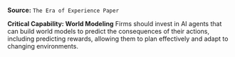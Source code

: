 **Source:** `The Era of Experience Paper`

**Critical Capability: World Modeling**
Firms should invest in AI agents that can build world models to predict the consequences of their actions, including predicting rewards, allowing them to plan effectively and adapt to changing environments.
